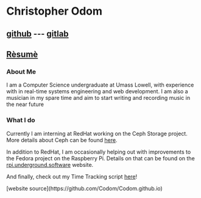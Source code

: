 <!--
    This program is free software: you can redistribute it and/or modify
    it under the terms of the GNU General Public License as published by
    the Free Software Foundation, either version 3 of the License, or
    (at your option) any later version.

    This program is distributed in the hope that it will be useful,
    but WITHOUT ANY WARRANTY; without even the implied warranty of
    MERCHANTABILITY or FITNESS FOR A PARTICULAR PURPOSE.  See the
    GNU General Public License for more details.

    You should have received a copy of the GNU General Public License
    along with this program.  If not, see <https://www.gnu.org/licenses/>.
-->

# Christopher Odom

## [github](https://github.com/Codom) --- [gitlab](https://gitlab.com/Codom)
## [R&egrave;sum&egrave;](./resume.pdf)

### About Me
I am a Computer Science undergraduate at Umass Lowell, with experience
with in real-time systems engineering and web development.
I am also a musician in my spare time and aim to start writing
and recording music in the near future

### What I do
Currently I am interning at RedHat working on the Ceph Storage project.
More details about Ceph can be found [here](https://ceph.io).

In addition to RedHat, I am occasionally helping out with improvements
to the Fedora project on the Raspberry Pi. Details on that can be found
on the [rpi.underground.software](https://rpi.underground.software) website.

And finally, check out my Time Tracking script [here](https://github.com/Codom/Timelog)!



<footer>
[website source](https://github.com/Codom/Codom.github.io)
</footer>


